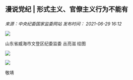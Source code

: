 ## 漫说党纪 | 形式主义、官僚主义行为不能有

### 

_来源：中央纪委国家监委网站_ _发布时间： 2021-06-29 16:12_

![](https://www.ccdi.gov.cn/hdjln/ywtt/202106/W020210929376800647283.jpg)

山东省威海市文登区纪委监委 丛亮滋 绘图

![](https://www.ccdi.gov.cn/hdjln/ywtt/202106/W020210929376800863332.jpg)

![](https://www.ccdi.gov.cn/hdjln/ywtt/202106/W020210929376801226357.jpg)

敬靖